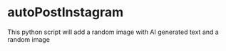 # autoPostInstagram

This python script will add a random image with AI generated text and a random image
